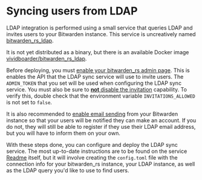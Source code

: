 # Syncing users from LDAP

LDAP integration is performed using a small service that queries LDAP and invites users to your Bitwarden instance. This service is uncreatively named [bitwarden_rs_ldap](https://github.com/ViViDboarder/bitwarden_rs_ldap).

It is not yet distributed as a binary, but there is an available Docker image [vividboarder/bitwarden_rs_ldap](https://hub.docker.com/r/vividboarder/bitwarden_rs_ldap).

Before deploying, you must [enable your bitwarden_rs admin page](https://github.com/dani-garcia/bitwarden_rs/wiki/Enabling-admin-page). This is enables the API that the LDAP sync service will use to invite users. The `ADMIN_TOKEN` that you set will be used when configuring the LDAP sync service. You must also be sure to [**not** disable the invitation](https://github.com/dani-garcia/bitwarden_rs/wiki/Disable-invitations) capability. To verify this, double check that the environment variable `INVITATIONS_ALLOWED` is not set to `false`.

It is also recommended to [enable email sending](https://github.com/dani-garcia/bitwarden_rs/wiki/SMTP-configuration) from your Bitwarden instance so that your users will be notified they can make an account. If you do not, they will still be able to register if they use their LDAP email address, but you will have to inform them on your own.

With these steps done, you can configure and deploy the LDAP sync service. The most up-to-date instructions are to be found on the service [Readme](https://github.com/ViViDboarder/bitwarden_rs_ldap) itself, but it will involve creating the `config.toml` file with the connection info for your bitwarden_rs instance, your LDAP instance, as well as the LDAP query you'd like to use to find users.